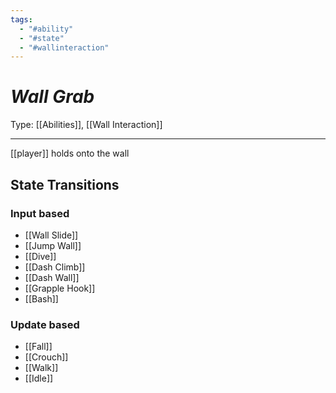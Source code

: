 ```yaml
---
tags:
  - "#ability"
  - "#state"
  - "#wallinteraction"
---
```

# _Wall Grab_

Type: [[Abilities]], [[Wall Interaction]]

----


[[player]] holds onto the wall

## State Transitions

### Input based

* [[Wall Slide]]
* [[Jump Wall]]
* [[Dive]]
* [[Dash Climb]]
* [[Dash Wall]]
* [[Grapple Hook]]
* [[Bash]]

### Update based

* [[Fall]]
* [[Crouch]]
* [[Walk]]
* [[Idle]]